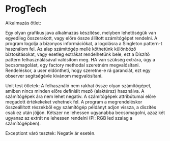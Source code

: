 # ProgTech

Alkalmazás ötlet:


Egy olyan grafikus java alkalmazás készítése, melyben lehetőségük van egyedileg összerakott, vagy előre össze állított számítógépet rendelni.
A program logolja a bizonyos információkat, a logolásra a Singleton pattern-t használom fel.
Az alap számítógép mellé köthetünk különböző biztosításokat, vagy esetleg extrákat rendelhetünk bele, ezt a Díszítő pattern felhasználásával valósítom meg. HA van szükség extrára, úgy a becsomagolást, egy factory methodal szeretném megvalósítani. Rendeléskor, a user eldöntheti, hogy szeretne-e rá garanciát, ezt egy observer segítségévle kivánom megvalósítani.

Unit test ötletek:
A felhasználó nem rakhat össze olyan számítógépet, amiben nincs minden előre definiált mező (alaktérsz) használva.
A számítógépek ára nem lehet negatív.
A számítógépek attribútumai előre megadott értékekeket vehetnek fel.
A program a megrendeléskor összeállított részekből egy számítógép példányt adjon vissza, a díszítés csak ez után jöjjön.
Kétszer ne lehessen ugyanabba becsomagolni, azaz két ugyanaz az extrát ne lehessen rendelni (Pl: RGB led szalag a számítógépben).

Exceptiont váró tesztek:
Negatív ár esetén.

